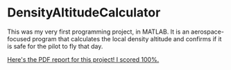 # DensityAltitudeCalculator
This was my very first programming project, in MATLAB. It is an aerospace-focused program that calculates the local density altitude and confirms if it is safe for the pilot to fly that day.


[Here's the PDF report for this project! I scored 100%.](https://github.com/mccnick/DensityAltitudeCalculator/blob/main/Nick%20McCullough%20-%20Project%201.pdf)


